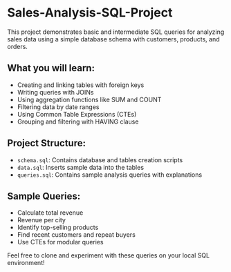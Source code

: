 # Sales-Analysis-SQL-Project
This project demonstrates basic and intermediate SQL queries for analyzing sales data using a simple database schema with customers, products, and orders.

## What you will learn:
- Creating and linking tables with foreign keys
- Writing queries with JOINs
- Using aggregation functions like SUM and COUNT
- Filtering data by date ranges
- Using Common Table Expressions (CTEs)
- Grouping and filtering with HAVING clause

## Project Structure:
- `schema.sql`: Contains database and tables creation scripts
- `data.sql`: Inserts sample data into the tables
- `queries.sql`: Contains sample analysis queries with explanations

## Sample Queries:
- Calculate total revenue
- Revenue per city
- Identify top-selling products
- Find recent customers and repeat buyers
- Use CTEs for modular queries

Feel free to clone and experiment with these queries on your local SQL environment!
